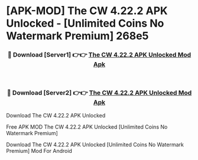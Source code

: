 # [APK-MOD] The CW 4.22.2 APK Unlocked - [Unlimited Coins No Watermark Premium] 268e5



<div align="center">
<h3>🔴 Download [Server1] 👉👉 <a href="https://momento.my/?title=The_CW_4.22.2_APK_Unlocked">The CW 4.22.2 APK Unlocked Mod Apk</a></h3><br>

<h3>🔴 Download [Server2] 👉👉 <a href="https://momento.my/?title=The_CW_4.22.2_APK_Unlocked">The CW 4.22.2 APK Unlocked Mod Apk</a></h3>
</div>



Download The CW 4.22.2 APK Unlocked 

Free APK MOD The CW 4.22.2 APK Unlocked [Unlimited Coins No Watermark Premium]

Download The CW 4.22.2 APK Unlocked [Unlimited Coins No Watermark Premium] Mod For Android
